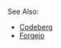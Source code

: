 <!--START_SECTION:waka-->
<!--END_SECTION:waka-->

See Also:
- [Codeberg](https://codeberg.org/Sevichecc)
- [Forgejo](https://git.kongwoo.icu/seviche)
